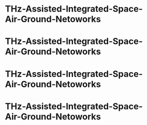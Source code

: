 # THz-Assisted-Integrated-Space-Air-Ground-Netoworks
# THz-Assisted-Integrated-Space-Air-Ground-Netoworks
# THz-Assisted-Integrated-Space-Air-Ground-Netoworks
# THz-Assisted-Integrated-Space-Air-Ground-Netoworks